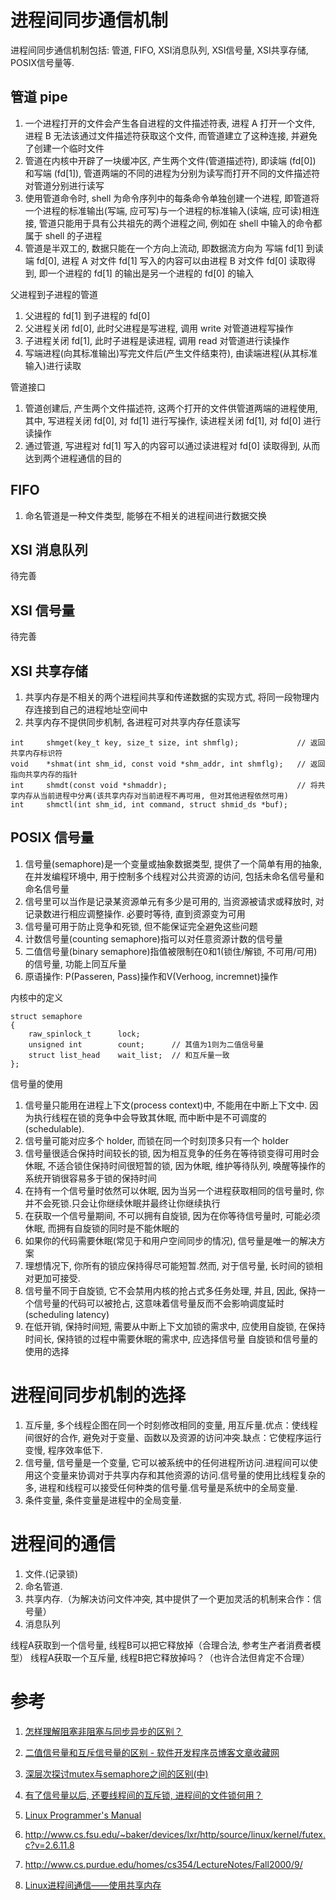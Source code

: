 # 进程间同步通信机制

进程间同步通信机制包括: 管道, FIFO, XSI消息队列, XSI信号量, XSI共享存储, POSIX信号量等.

## 管道 pipe

1. 一个进程打开的文件会产生各自进程的文件描述符表, 进程 A 打开一个文件, 进程 B 无法该通过文件描述符获取这个文件, 而管道建立了这种连接, 并避免了创建一个临时文件
2. 管道在内核中开辟了一块缓冲区, 产生两个文件(管道描述符), 即读端 (fd[0]) 和写端 (fd[1]), 管道两端的不同的进程为分别为读写而打开不同的文件描述符对管道分别进行读写
3. 使用管道命令时, shell 为命令序列中的每条命令单独创建一个进程, 即管道将一个进程的标准输出(写端, 应可写)与一个进程的标准输入(读端, 应可读)相连接, 管道只能用于具有公共祖先的两个进程之间, 例如在 shell 中输入的命令都属于 shell 的子进程
4. 管道是半双工的, 数据只能在一个方向上流动, 即数据流方向为 写端 fd[1] 到读端 fd[0], 进程 A 对文件 fd[1] 写入的内容可以由进程 B 对文件 fd[0] 读取得到, 即一个进程的 fd[1] 的输出是另一个进程的 fd[0] 的输入

父进程到子进程的管道

1. 父进程的 fd[1] 到子进程的 fd[0]
2. 父进程关闭 fd[0], 此时父进程是写进程, 调用 write 对管道进程写操作
3. 子进程关闭 fd[1], 此时子进程是读进程, 调用 read 对管道进行读操作
4. 写端进程(向其标准输出)写完文件后(产生文件结束符), 由读端进程(从其标准输入)进行读取

管道接口

1. 管道创建后, 产生两个文件描述符, 这两个打开的文件供管道两端的进程使用, 其中, 写进程关闭 fd[0], 对 fd[1] 进行写操作, 读进程关闭 fd[1], 对 fd[0] 进行读操作
2. 通过管道, 写进程对 fd[1] 写入的内容可以通过读进程对 fd[0] 读取得到, 从而达到两个进程通信的目的

## FIFO

1. 命名管道是一种文件类型, 能够在不相关的进程间进行数据交换

## XSI 消息队列

待完善

## XSI 信号量

待完善

## XSI 共享存储

1. 共享内存是不相关的两个进程间共享和传递数据的实现方式, 将同一段物理内存连接到自己的进程地址空间中
2. 共享内存不提供同步机制, 各进程可对共享内存任意读写

```
int		shmget(key_t key, size_t size, int shmflg);				// 返回共享内存标识符
void	*shmat(int shm_id, const void *shm_addr, int shmflg);	// 返回指向共享内存的指针
int		shmdt(const void *shmaddr);								// 将共享内存从当前进程中分离(该共享内存对当前进程不再可用, 但对其他进程依然可用)
int		shmctl(int shm_id, int command, struct shmid_ds *buf); 
```

## POSIX 信号量

1. 信号量(semaphore)是一个变量或抽象数据类型, 提供了一个简单有用的抽象, 在并发编程环境中, 用于控制多个线程对公共资源的访问, 包括未命名信号量和命名信号量
3. 信号里可以当作是记录某资源单元有多少是可用的, 当资源被请求或释放时, 对记录数进行相应调整操作. 必要时等待, 直到资源变为可用
4. 信号量可用于防止竞争和死锁, 但不能保证完全避免这些问题
5. 计数信号量(counting semaphore)指可以对任意资源计数的信号量
6. 二值信号量(binary semaphore)指值被限制在0和1(锁住/解锁, 不可用/可用)的信号量, 功能上同互斥量
7. 原语操作: P(Passeren, Pass)操作和V(Verhoog, incremnet)操作

内核中的定义

```
struct semaphore
{
    raw_spinlock_t		lock;
    unsigned int		count;		// 其值为1则为二值信号量
    struct list_head	wait_list;	// 和互斥量一致
};
```

信号量的使用

1. 信号量只能用在进程上下文(process context)中, 不能用在中断上下文中. 因为执行线程在锁的竞争中会导致其休眠, 而中断中是不可调度的(schedulable).
2. 信号量可能对应多个 holder, 而锁在同一个时刻顶多只有一个 holder
3. 信号量很适合保持时间较长的锁, 因为相互竞争的任务在等待锁变得可用时会休眠, 不适合锁住保持时间很短暂的锁, 因为休眠, 维护等待队列, 唤醒等操作的系统开销很容易多于锁的保持时间
5. 在持有一个信号量时依然可以休眠, 因为当另一个进程获取相同的信号量时, 你并不会死锁.只会让你继续休眠并最终让你继续执行
6. 在获取一个信号量期间, 不可以拥有自旋锁, 因为在你等待信号量时, 可能必须休眠, 而拥有自旋锁的同时是不能休眠的
7. 如果你的代码需要休眠(常见于和用户空间同步的情况), 信号量是唯一的解决方案
8. 理想情况下, 你所有的锁应保持得尽可能短暂.然而, 对于信号量, 长时间的锁相对更加可接受.
9. 信号量不同于自旋锁,  它不会禁用内核的抢占式多任务处理, 并且, 因此, 保持一个信号量的代码可以被抢占, 这意味着信号量反而不会影响调度延时(scheduling latency)
10. 在低开销, 保持时间短, 需要从中断上下文加锁的需求中, 应使用自旋锁, 在保持时间长, 保持锁的过程中需要休眠的需求中, 应选择信号量
自旋锁和信号量的使用的选择

# 进程间同步机制的选择

1. 互斥量, 多个线程企图在同一个时刻修改相同的变量, 用互斥量.优点：使线程间很好的合作, 避免对于变量、函数以及资源的访问冲突.缺点：它使程序运行变慢, 程序效率低下.
2. 信号量, 信号量是一个变量, 它可以被系统中的任何进程所访问.进程间可以使用这个变量来协调对于共享内存和其他资源的访问.信号量的使用比线程复杂的多, 进程和线程可以接受任何种类的信号量.信号量是系统中的全局变量.
3. 条件变量, 条件变量是进程中的全局变量.

# 进程间的通信

1. 文件.(记录锁)
2. 命名管道.
3. 共享内存.（为解决访问文件冲突, 其中提供了一个更加灵活的机制来合作：信号量）
4. 消息队列

线程A获取到一个信号量, 线程B可以把它释放掉（合理合法, 参考生产者消费者模型）
线程A获取一个互斥量, 线程B把它释放掉吗？（也许合法但肯定不合理）

# 参考

1. [怎样理解阻塞非阻塞与同步异步的区别？](http://www.linuxidc.com/Linux/2015-07/120338.htm)
2. [二值信号量和互斥信号量的区别 - 软件开发程序员博客文章收藏网](http://www.programgo.com/article/18271232028/)
3. [深层次探讨mutex与semaphore之间的区别(中)](http://blog.chinaunix.net/uid-12461657-id-3487457.html)
4. [有了信号量以后, 还要线程间的互斥锁, 进程间的文件锁何用？](http://bbs.csdn.net/topics/270014022)
5. [Linux Programmer's Manual](http://www.kernel.org/doc/man-pages/online/pages/man7/pthreads.7.html)
6. http://www.cs.fsu.edu/~baker/devices/lxr/http/source/linux/kernel/futex.c?v=2.6.11.8
7. http://www.cs.purdue.edu/homes/cs354/LectureNotes/Fall2000/9/


1. [Linux进程间通信——使用共享内存](http://blog.csdn.net/ljianhui/article/details/10253345)
